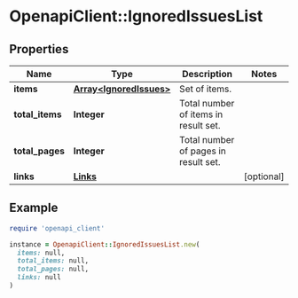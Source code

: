 # OpenapiClient::IgnoredIssuesList

## Properties

| Name | Type | Description | Notes |
| ---- | ---- | ----------- | ----- |
| **items** | [**Array&lt;IgnoredIssues&gt;**](IgnoredIssues.md) | Set of items. |  |
| **total_items** | **Integer** | Total number of items in result set. |  |
| **total_pages** | **Integer** | Total number of pages in result set. |  |
| **links** | [**Links**](Links.md) |  | [optional] |

## Example

```ruby
require 'openapi_client'

instance = OpenapiClient::IgnoredIssuesList.new(
  items: null,
  total_items: null,
  total_pages: null,
  links: null
)
```


